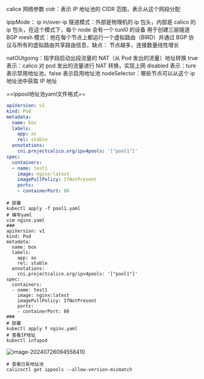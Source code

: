 calice 网络参数
cidr：表示 IP 地址池的 CIDR 范围，表示从这个网段分配

ipipMode：
ip in/over-ip 隧道模式：外部是物理机的 ip 包头，内部是 calico 的 ip 包头，在这个模式下，每个 node 会有一个 tunl0 的设备
用于创建三层隧道
BGP mesh 模式：他在每个节点上都运行一个虚拟路由（BIRD）并通过 BGP 协议与所有的虚拟路由共享路由信息，缺点： 节点越多，连接数量线性增长

natOUtgoing：指字段启动出段流量的 NAT（从 Pod 发出的流量）地址转换
true 表示：calico 对 pod 发出的流量进行 NAT 转换，实现上网
disabled 表示：ture 表示禁用地址池，false 表示启用地址池
nodeSelector：哪些节点可以从这个 ip 地址池中获取 IP 地址

==ippool地址池yaml文件格式==

```yaml
apiVersion: v1
kind: Pod
metadata:
  name: box
  labels:
    app: as
    rel: stable
  annotations:
    cni.projectcalico.org/ipv4pools: '["pool1"]'
spec:
  containers:
  - name: test1
    image: nginx:latest
    imagePullPolicy: IfNotPresent
    ports:
    - containerPort: 80
```

```shell
# 部署
kubectl apply -f pool1.yaml
# 编写yaml
vim nginx.yaml
###
apiVersion: v1
kind: Pod
metadata:
  name: box
  labels:
    app: as
    rel: stable
  annotations:
    cni.projectcalico.org/ipv4pools: '["pool1"]'
spec:
  containers:
  - name: test1
    image: nginx:latest
    imagePullPolicy: IfNotPresent
    ports:
    - containerPort: 80
###
# 部署
kubectl apply f nginx.yaml
# 查看IP地址
kubectl infopod
```

 ![image-20240726094558410](https://gitee.com/zhaojiedong/img/raw/master/image-20240726094558410.png)

```shell
# 查看已有地址池
calicoctl get ippools --allow-version-mismatch
```

